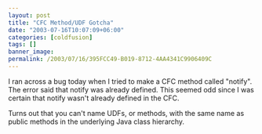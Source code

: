 ```yaml
---
layout: post
title: "CFC Method/UDF Gotcha"
date: "2003-07-16T10:07:09+06:00"
categories: [coldfusion]
tags: []
banner_image: 
permalink: /2003/07/16/395FCC49-B019-8712-4AA4341C9906409C
---
```


I ran across a bug today when I tried to make a CFC method called "notify". The error said that notify was already defined. This seemed odd since I was certain that notify wasn't already defined in the CFC.

Turns out that you can't name UDFs, or methods, with the same name as public methods in the underlying Java class hierarchy.